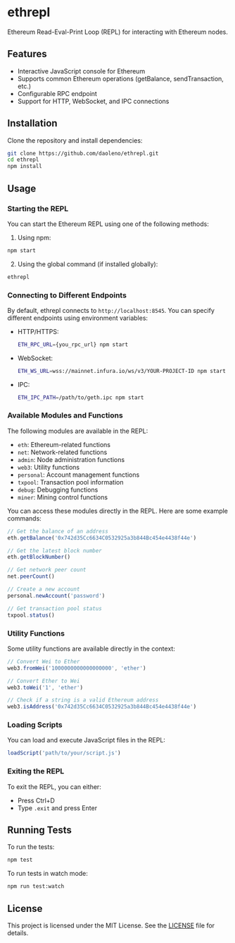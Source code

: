 # ethrepl

Ethereum Read-Eval-Print Loop (REPL) for interacting with Ethereum nodes.

## Features

- Interactive JavaScript console for Ethereum
- Supports common Ethereum operations (getBalance, sendTransaction, etc.)
- Configurable RPC endpoint
- Support for HTTP, WebSocket, and IPC connections

## Installation

Clone the repository and install dependencies:

```bash
git clone https://github.com/daoleno/ethrepl.git
cd ethrepl
npm install
```

## Usage

### Starting the REPL

You can start the Ethereum REPL using one of the following methods:

1. Using npm:

```bash
npm start
```

2. Using the global command (if installed globally):

```bash
ethrepl
```

### Connecting to Different Endpoints

By default, ethrepl connects to `http://localhost:8545`. You can specify different endpoints using environment variables:

- HTTP/HTTPS:
  ```bash
  ETH_RPC_URL={you_rpc_url} npm start
  ```

- WebSocket:
  ```bash
  ETH_WS_URL=wss://mainnet.infura.io/ws/v3/YOUR-PROJECT-ID npm start
  ```

- IPC:
  ```bash
  ETH_IPC_PATH=/path/to/geth.ipc npm start
  ```

### Available Modules and Functions

The following modules are available in the REPL:

- `eth`: Ethereum-related functions
- `net`: Network-related functions
- `admin`: Node administration functions
- `web3`: Utility functions
- `personal`: Account management functions
- `txpool`: Transaction pool information
- `debug`: Debugging functions
- `miner`: Mining control functions

You can access these modules directly in the REPL. Here are some example commands:

```javascript
// Get the balance of an address
eth.getBalance('0x742d35Cc6634C0532925a3b844Bc454e4438f44e')

// Get the latest block number
eth.getBlockNumber()

// Get network peer count
net.peerCount()

// Create a new account
personal.newAccount('password')

// Get transaction pool status
txpool.status()
```

### Utility Functions

Some utility functions are available directly in the context:

```javascript
// Convert Wei to Ether
web3.fromWei('1000000000000000000', 'ether')

// Convert Ether to Wei
web3.toWei('1', 'ether')

// Check if a string is a valid Ethereum address
web3.isAddress('0x742d35Cc6634C0532925a3b844Bc454e4438f44e')
```

### Loading Scripts

You can load and execute JavaScript files in the REPL:

```javascript
loadScript('path/to/your/script.js')
```

### Exiting the REPL

To exit the REPL, you can either:

- Press Ctrl+D
- Type `.exit` and press Enter

## Running Tests

To run the tests:

```bash
npm test
```

To run tests in watch mode:

```bash
npm run test:watch
```

## License

This project is licensed under the MIT License. See the [LICENSE](LICENSE) file for details.

